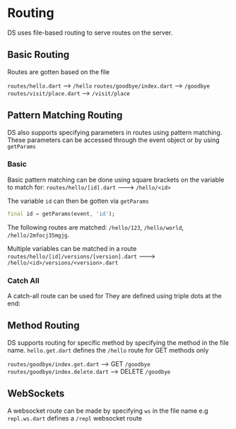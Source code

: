 # Routing
DS uses file-based routing to serve routes on the server.

## Basic Routing
Routes are gotten based on the file

`routes/hello.dart` --> `/hello`
`routes/goodbye/index.dart` --> `/goodbye`
`routes/visit/place.dart` --> `/visit/place`

## Pattern Matching Routing
DS also supports specifying parameters in routes using pattern matching. 
These parameters can be accessed through the event object or by using `getParams`

### Basic
Basic pattern matching can be done using square brackets on the variable to match for:
`routes/hello/[id].dart` ---> `/hello/<id>`

The variable `id` can then be gotten via `getParams`
```dart
final id = getParams(event, 'id');
```

The following routes are matched: `/hello/123`, `/hello/world`, `/hello/2mfocj35mgjg`.

Multiple variables can be matched in a route
`routes/hello/[id]/versions/[version].dart` ---> `/hello/<id>/versions/<version>.dart`

### Catch All
A catch-all route can be used for 
They are defined using triple dots at the end:


## Method Routing
DS supports routing for specific method by specifying the method in the file name. `hello.get.dart` defines the `/hello` route for GET methods only

`routes/goodbye/index.get.dart` --> GET `/goodbye`
`routes/goodbye/index.delete.dart` --> DELETE `/goodbye`

## WebSockets
A websocket route can be made by specifying `ws` in the file name e.g `repl.ws.dart` defines a `/repl` websocket route

